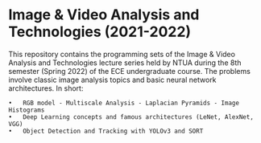 # Image & Video Analysis and Technologies (2021-2022)



This repository contains the programming sets of the Image & Video Analysis and Technologies lecture series held by NTUA during the 8th semester (Spring 2022) of the ECE undergraduate course. The problems involve classic image analysis topics and basic neural network architectures. In short:

	•	RGB model - Multiscale Analysis - Laplacian Pyramids - Image Histograms
	•	Deep Learning concepts and famous architectures (LeNet, AlexNet, VGG)
	•	Object Detection and Tracking with YOLOv3 and SORT

